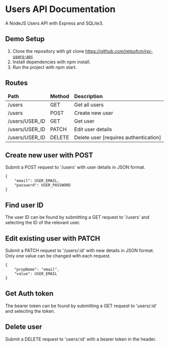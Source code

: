 # Users API Documentation

A NodeJS Users API with Express and SQLite3.

## Demo Setup

1. Clone the repository with git clone https://github.com/retsofcm/rpi-users-api.
2. Install dependencies with npm install.
3. Run the project with npm start.

## Routes

<table>
    <thead>
        <tr>
            <td><b>Path</b></td>
            <td><b>Method</b></td>
            <td><b>Description</b></td>
        </tr>
    </thead>
    <tbody>
        <tr>
            <td>/users</td>
            <td>GET</td>
            <td>Get all users</td>
        </tr>
        <tr>
            <td>/users</td>
            <td>POST</td>
            <td>Create new user</td>
        </tr>
        <tr>
            <td>/users/USER_ID</td>
            <td>GET</td>
            <td>Get user</td>
        </tr>
        <tr>
            <td>/users/USER_ID</td>
            <td>PATCH</td>
            <td>Edit user details</td>
        </tr>
        <tr>
            <td>/users/USER_ID</td>
            <td>DELETE</td>
            <td>Delete user [requires authentication]</td>
        </tr>
    </tbody>
</table>

## Create new user with POST

Submit a POST request to '/users' with user details in JSON format.

    {
        "email": USER_EMAIL,
        "password": USER_PASSWORD
    }

## Find user ID

The user ID can be found by submitting a GET request to '/users' and selecting the ID of the relevant user.

## Edit existing user with PATCH

Submit a PATCH request to '/users/:id' with new details in JSON format. Only one value can be changed with each request.

    {
        "propName": "email",
        "value": USER_EMAIL
    }

## Get Auth token

The bearer token can be found by submitting a GET request to 'users/:id' and selecting the token.

## Delete user

Submit a DELETE request to 'users/:id' with a bearer token in the header.
